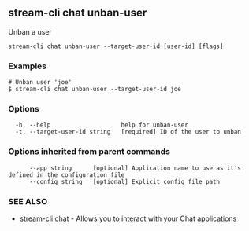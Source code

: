 ## stream-cli chat unban-user

Unban a user

```
stream-cli chat unban-user --target-user-id [user-id] [flags]
```

### Examples

```
# Unban user 'joe'
$ stream-cli chat unban-user --target-user-id joe

```

### Options

```
  -h, --help                    help for unban-user
  -t, --target-user-id string   [required] ID of the user to unban
```

### Options inherited from parent commands

```
      --app string      [optional] Application name to use as it's defined in the configuration file
      --config string   [optional] Explicit config file path
```

### SEE ALSO

* [stream-cli chat](stream-cli_chat.md)	 - Allows you to interact with your Chat applications

